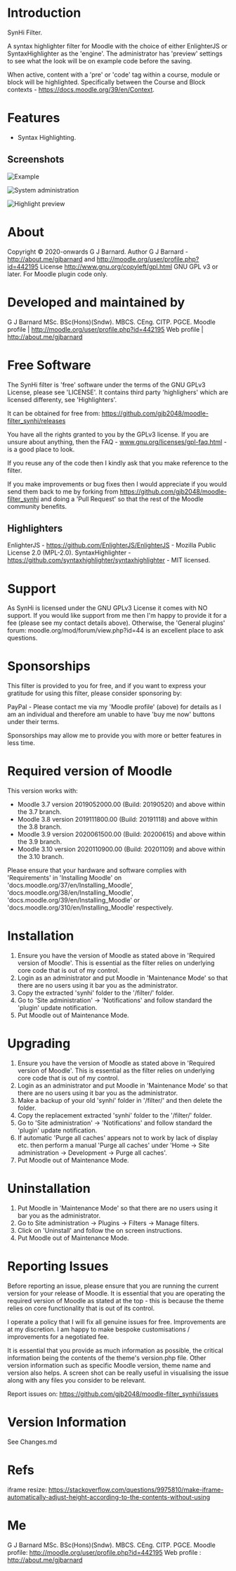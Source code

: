 Introduction
============
SynHi Filter.

A syntax highlighter filter for Moodle with the choice of either EnlighterJS or SyntaxHighlighter
as the 'engine'.  The administrator has 'preview' settings to see what the look will be on example
code before the saving.

When active, content with a 'pre' or 'code' tag within a course, module or block will be highlighted.
Specifically between the Course and Block contexts - https://docs.moodle.org/39/en/Context.

Features
========
* Syntax Highlighting.

Screenshots
-----------

![Example](/pix/synhi_example.png "Example of code being highlighted")

![System administration](/pix/synhi_admin.png "The system admininstration screen")

![Highlight preview](/pix/synhi_admin_anim.gif "Previewing the engine and style before setting on the systems administration screen")

About
=====
Copyright  &copy; 2020-onwards G J Barnard.
Author     G J Barnard - http://about.me/gjbarnard and http://moodle.org/user/profile.php?id=442195
License    http://www.gnu.org/copyleft/gpl.html GNU GPL v3 or later.  For Moodle plugin code only.

Developed and maintained by
===========================
G J Barnard MSc. BSc(Hons)(Sndw). MBCS. CEng. CITP. PGCE.
Moodle profile | http://moodle.org/user/profile.php?id=442195
Web profile | http://about.me/gjbarnard

Free Software
=============
The SynHi filter is 'free' software under the terms of the GNU GPLv3 License, please see 'LICENSE'.  It
contains third party 'highlighers' which are licensed differenty, see 'Highlighters'.

It can be obtained for free from:
https://github.com/gjb2048/moodle-filter_synhi/releases

You have all the rights granted to you by the GPLv3 license.  If you are unsure about anything, then the
FAQ - www.gnu.org/licenses/gpl-faq.html - is a good place to look.

If you reuse any of the code then I kindly ask that you make reference to the filter.

If you make improvements or bug fixes then I would appreciate if you would send them back to me by forking from
https://github.com/gjb2048/moodle-filter_synhi and doing a 'Pull Request' so that the rest of the Moodle community
benefits.

Highlighters
------------
EnlighterJS - https://github.com/EnlighterJS/EnlighterJS - Mozilla Public License 2.0 (MPL-2.0).
SyntaxHighlighter - https://github.com/syntaxhighlighter/syntaxhighlighter - MIT licensed.

Support
=======
As SynHi is licensed under the GNU GPLv3 License it comes with NO support.  If you would like support from
me then I'm happy to provide it for a fee (please see my contact details above).  Otherwise, the 'General plugins'
forum: moodle.org/mod/forum/view.php?id=44 is an excellent place to ask questions.

Sponsorships
============
This filter is provided to you for free, and if you want to express your gratitude for using this filter, please consider sponsoring
by:

PayPal - Please contact me via my 'Moodle profile' (above) for details as I am an individual and therefore am unable to have
'buy me now' buttons under their terms.

Sponsorships may allow me to provide you with more or better features in less time.

Required version of Moodle
==========================
This version works with:
 - Moodle 3.7 version 2019052000.00 (Build: 20190520) and above within the 3.7 branch.
 - Moodle 3.8 version 2019111800.00 (Build: 20191118) and above within the 3.8 branch.
 - Moodle 3.9 version 2020061500.00 (Build: 20200615) and above within the 3.9 branch.
 - Moodle 3.10 version 2020110900.00 (Build: 20201109) and above within the 3.10 branch.

Please ensure that your hardware and software complies with 'Requirements' in 'Installing Moodle' on
'docs.moodle.org/37/en/Installing_Moodle', 'docs.moodle.org/38/en/Installing_Moodle',
'docs.moodle.org/39/en/Installing_Moodle' or 'docs.moodle.org/310/en/Installing_Moodle' respectively.

Installation
============
 1. Ensure you have the version of Moodle as stated above in 'Required version of Moodle'.  This is essential as the
    filter relies on underlying core code that is out of my control.
 2. Login as an administrator and put Moodle in 'Maintenance Mode' so that there are no users using it bar you as the administrator.
 3. Copy the extracted 'synhi' folder to the '/filter/' folder.
 4. Go to 'Site administration' -> 'Notifications' and follow standard the 'plugin' update notification.
 5. Put Moodle out of Maintenance Mode.

Upgrading
=========
 1. Ensure you have the version of Moodle as stated above in 'Required version of Moodle'.  This is essential as the
    filter relies on underlying core code that is out of my control.
 2. Login as an administrator and put Moodle in 'Maintenance Mode' so that there are no users using it bar you as the administrator.
 3. Make a backup of your old 'synhi' folder in '/filter/' and then delete the folder.
 4. Copy the replacement extracted 'synhi' folder to the '/filter/' folder.
 5. Go to 'Site administration' -> 'Notifications' and follow standard the 'plugin' update notification.
 6. If automatic 'Purge all caches' appears not to work by lack of display etc. then perform a manual 'Purge all caches'
   under 'Home -> Site administration -> Development -> Purge all caches'.
 7. Put Moodle out of Maintenance Mode.

Uninstallation
==============
 1. Put Moodle in 'Maintenance Mode' so that there are no users using it bar you as the administrator.
 2. Go to Site administration -> Plugins -> Filters -> Manage filters.
 3. Click on 'Uninstall' and follow the on screen instructions.
 4. Put Moodle out of Maintenance Mode.

Reporting Issues
================
Before reporting an issue, please ensure that you are running the current version for your release of Moodle.  It is essential
that you are operating the required version of Moodle as stated at the top - this is because the theme relies on core
functionality that is out of its control.

I operate a policy that I will fix all genuine issues for free.  Improvements are at my discretion.  I am happy to make bespoke
customisations / improvements for a negotiated fee.

It is essential that you provide as much information as possible, the critical information being the contents of the theme's
version.php file.  Other version information such as specific Moodle version, theme name and version also helps.  A screen shot
can be really useful in visualising the issue along with any files you consider to be relevant.

Report issues on: https://github.com/gjb2048/moodle-filter_synhi/issues

Version Information
===================
See Changes.md

Refs
====

iframe resize: https://stackoverflow.com/questions/9975810/make-iframe-automatically-adjust-height-according-to-the-contents-without-using

Me
==
G J Barnard MSc. BSc(Hons)(Sndw). MBCS. CEng. CITP. PGCE.
Moodle profile: http://moodle.org/user/profile.php?id=442195
Web profile   : http://about.me/gjbarnard
